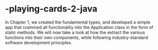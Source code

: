 # -playing-cards-2-java
In Chapter 1, we created the fundamental types, and developed a simple app that crammed all functionality into the Application class in the form of static methods. We will now take a look at how the extract the various functions into their own components, while following industry-standard software development principles.
